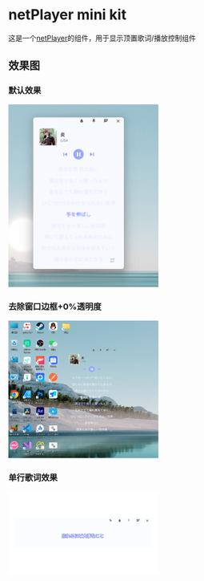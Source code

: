 # netPlayer mini kit

这是一个[netPlayer](https://github.com/Zhoucheng133/netPlayer-Next)的组件，用于显示顶置歌词/播放控制组件

## 效果图

### 默认效果
<img src="demo/demo2.png" width=300>

### 去除窗口边框+0%透明度
<img src="demo/demo1.png" width=300>

### 单行歌词效果
<img src="demo/demo3.png" width=300>